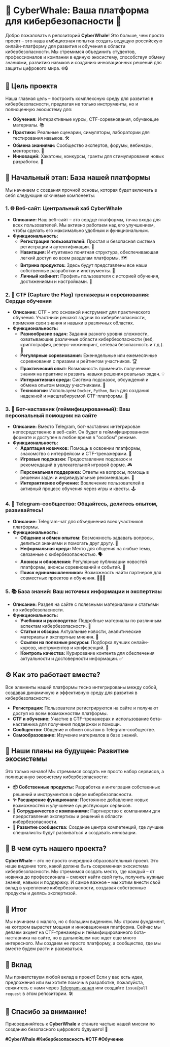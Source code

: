 # 🐳 CyberWhale: Ваша платформа для кибербезопасности 🐳

Добро пожаловать в репозиторий **CyberWhale**! Это больше, чем просто проект – это наша амбициозная попытка создать ведущую российскую онлайн-платформу для развития и обучения в области кибербезопасности. Мы стремимся объединить студентов, профессионалов и компании в единую экосистему, способствуя обмену знаниями, развитию навыков и созданию инновационных решений для защиты цифрового мира. 🌐🔒

## 🎯 Цель проекта

Наша главная цель – построить комплексную среду для развития в кибербезопасности, предлагая не только инструменты, но и полноценную экосистему для:

- **Обучения:** Интерактивные курсы, CTF-соревнования, обучающие материалы. 📚
- **Практики:** Реальные сценарии, симуляторы, лаборатории для тестирования навыков. 🛠️
- **Обмена знаниями:** Сообщество экспертов, форумы, вебинары, менторство. 🤝
- **Инноваций:** Хакатоны, конкурсы, гранты для стимулирования новых разработок. 🚀

## 🚀 Начальный этап: База нашей платформы

Мы начинаем с создания прочной основы, которая будет включать в себя следующие ключевые компоненты:

### 1. 🌐 Веб-сайт: Центральный хаб CyberWhale

- **Описание:** Наш веб-сайт – это сердце платформы, точка входа для всех пользователей. Мы активно работаем над его улучшением, чтобы сделать его максимально удобным и функциональным.
- **Функциональность:**
  - **Регистрация пользователей:** Простая и безопасная система регистрации и аутентификации. 🔑
  - **Навигация:** Интуитивно понятная структура, обеспечивающая легкий доступ ко всем разделам платформы. 🗺️
  - **Витрина продуктов:** Здесь будут представлены все наши собственные разработки и инструменты. 🎁
  - **Личный кабинет:** Профиль пользователя с историей обучения, достижениями и настройками. 👤

### 2. 🚩 CTF (Capture the Flag) тренажеры и соревнования: Сердце обучения

- **Описание:** CTF – это основной инструмент для практического обучения. Участники решают задачи по кибербезопасности, применяя свои знания и навыки в различных областях.
- **Функциональность:**
  - **Разнообразие задач:** Задания разного уровня сложности, охватывающие различные области кибербезопасности (веб, криптография, реверс-инжиниринг, сетевая безопасность и т.д.). 🧩
  - **Регулярные соревнования:** Еженедельные или ежемесячные соревнования с призами и рейтингом участников. 🏆
  - **Практический опыт:** Возможность применить полученные знания на практике и развить навыки решения реальных задач. 💡
  - **Интерактивная среда:** Система подсказок, обсуждений и обмена опытом между участниками. 💬
  - **Технологии:** Используем `Docker`, `Python`, `Bash` для создания надежной и масштабируемой CTF-платформы. 🐳

### 3. 🤖 Бот-наставник (геймифицированный): Ваш персональный помощник на сайте

- **Описание:** Вместо Telegram, бот-наставник интегрирован непосредственно в веб-сайт. Он будет в геймифицированном формате и доступен в любое время в "особом" режиме.
- **Функциональность:**
  - **Адаптация новичков:** Помощь в освоении платформы, знакомство с интерфейсом и CTF-тренажерами. 🧭
  - **Игровые подсказки:** Предоставление подсказок и рекомендаций в увлекательной игровой форме. 🎮
  - **Персональная поддержка:** Ответы на вопросы, помощь в решении задач и индивидуальные рекомендации. 🙋
  - **Интерактивное обучение:** Вовлечение пользователей в активный процесс обучения через игры и квесты. 🕹️

### 4. 💬 Telegram-сообщество: Общайтесь, делитесь опытом, развивайтесь!

- **Описание:** Telegram-чат для объединения всех участников платформы.
- **Функциональность:**
  - **Общение и обмен опытом:** Возможность задавать вопросы, делиться знаниями и помогать друг другу. 🤝
  - **Неформальная среда:** Место для общения на любые темы, связанные с кибербезопасностью. 🗣️
  - **Анонсы и обновления:** Регулярные публикации новостей платформы, анонсы соревнований и событий. 📢
  - **Поиск единомышленников:** Возможность найти партнеров для совместных проектов и обучения. 🧑‍🤝‍🧑

### 5. 📚 База знаний: Ваш источник информации и экспертизы

- **Описание:** Раздел на сайте с полезными материалами и статьями по кибербезопасности.
- **Функциональность:**
  - **Учебники и руководства:** Подробные материалы по различным аспектам кибербезопасности. 📖
  - **Статьи и обзоры:** Актуальные новости, аналитические материалы и экспертные мнения. 📰
  - **Ссылки на полезные ресурсы:** Подборка лучших онлайн-курсов, инструментов и конференций. 🔗
  - **Контроль качества:** Курирование контента для обеспечения актуальности и достоверности информации. ✅

## ⚙️ Как это работает вместе?

Все элементы нашей платформы тесно интегрированы между собой, создавая динамичную и эффективную среду для развития в кибербезопасности:

- **Регистрация:** Пользователи регистрируются на сайте и получают доступ ко всем возможностям платформы.
- **CTF и обучение:** Участие в CTF-тренажерах и использование бота-наставника для получения поддержки и помощи.
- **Сообщество:** Общение и обмен опытом в Telegram-сообществе.
- **Самообразование:** Изучение материалов в базе знаний.

## 🔮 Наши планы на будущее: Развитие экосистемы

Это только начало! Мы стремимся создать не просто набор сервисов, а полноценную экосистему кибербезопасности:

- **📦 Собственные продукты:** Разработка и интеграция собственных решений и инструментов в сфере кибербезопасности.
- **✨ Расширение функционала:** Постоянное добавление новых возможностей и улучшение существующих сервисов.
- **🤝 Сотрудничество с компаниями:** Партнерство с компаниями для предоставления экспертизы и решений в области кибербезопасности.
- **🌱 Развитие сообщества:** Создание центра компетенций, где лучшие специалисты будут развиваться и создавать инновации.

## 🤔 В чем суть нашего проекта?

**CyberWhale** – это не просто очередной образовательный проект. Это наше видение того, какой должна быть современная экосистема кибербезопасности. Мы стремимся создать место, где каждый – от новичка до профессионала – сможет найти свой путь, получить нужные знания, навыки и поддержку. И самое важное – мы хотим внести свой вклад в укрепление кибербезопасности, создавая собственные продукты и делясь экспертизой.

## 🏁 Итог

Мы начинаем с малого, но с большим видением. Мы строим фундамент, на котором вырастет мощная и инновационная платформа. Сейчас мы делаем акцент на CTF-тренажеры и геймифицированного бота-наставника на сайте, но в дальнейшем нас ждет еще много интересного. Мы создаем не просто платформу, а сообщество, где мы вместе будем расти и развиваться.

## 🤝 Вклад

Мы приветствуем любой вклад в проект! Если у вас есть идеи, предложения или вы хотите помочь в разработке, пожалуйста, свяжитесь с нами через [Telegram-канал](https://t.me/cyberwhale) или создайте `issue`/`pull request` в этом репозитории. 🛠️

## 🙏 Спасибо за внимание!

Присоединяйтесь к **CyberWhale** и станьте частью нашей миссии по созданию безопасного цифрового будущего! 🐳

**#CyberWhale #Кибербезопасность #CTF #Обучение**